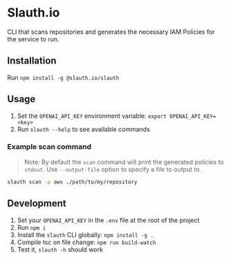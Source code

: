 # Slauth.io

CLI that scans repositories and generates the necessary IAM Policies for the service to run.

## Installation

Run `npm install -g @slauth.io/slauth`

## Usage

1. Set the `OPENAI_API_KEY` environment variable: `export OPENAI_API_KEY=<key>`
2. Run `slauth --help` to see available commands

### Example scan command

> Note: By default the `scan` command will print the generated policies to `stdout`. Use `--output-file` option to specify a file to output to.

```bash
slauth scan -p aws ./path/to/my/repository
```

## Development

1. Set your `OPENAI_API_KEY` in the `.env` file at the root of the project
2. Run `npm i`
3. Install the `slauth` CLI globally: `npm install -g .`
4. Compile tsc on file change: `npm run build-watch`
5. Test it, `slauth -h` should work
